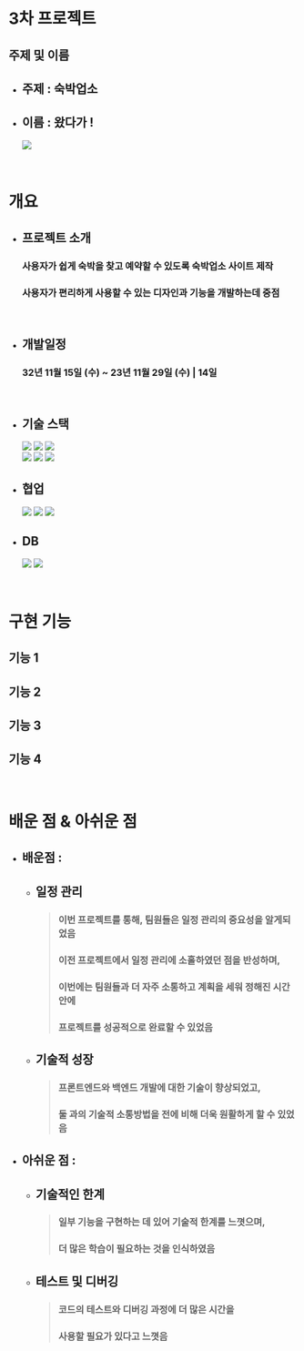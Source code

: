 # 3차 프로젝트

## 주제 및 이름
  - ## 주제 : 숙박업소
  - ## 이름 : 왔다가 !

    <img src="./images/WatDaGa.PNG">

<br />

# 개요

- ## 프로젝트 소개
  ### 사용자가 쉽게 숙박을 찾고 예약할 수 있도록 숙박업소 사이트 제작
  ### 사용자가 편리하게 사용할 수 있는 디자인과 기능을 개발하는데 중점

<br />

- ## 개발일정
  ### 32년 11월 15일 (수) ~ 23년 11월 29일 (수) | 14일

<br>

- ## 기술 스택
  <img src="https://img.shields.io/badge/html5-E34F26?style=for-the-badge&logo=html5&logoColor=white">
  <img src="https://img.shields.io/badge/css3-1572B6?style=for-the-badge&logo=css3&logoColor=white">
  <img src="https://img.shields.io/badge/javascript-F7DF1E?style=for-the-badge&logo=javascript&logoColor=black">
  <br />
  <img src="https://img.shields.io/badge/react-61DAFB?style=for-the-badge&logo=react&logoColor=black">
  <img src="https://img.shields.io/badge/node.js-339933?style=for-the-badge&logo=Node.js&logoColor=white">
  <img src="https://img.shields.io/badge/express-000000?style=for-the-badge&logo=express&logoColor=white">

- ## 협업
  <img src="https://img.shields.io/badge/kakaotalk-FFCD00?style=for-the-badge&logo=kakaotalk&logoColor=white">
  <img src="https://img.shields.io/badge/discord-5865F2?style=for-the-badge&logo=discord&logoColor=white">
  <img src="https://img.shields.io/badge/github-181717?style=for-the-badge&logo=github&logoColor=white">

- ## DB
  <img src="https://img.shields.io/badge/mysql-4479A1?style=for-the-badge&logo=mysql&logoColor=white">
  <img src="https://img.shields.io/badge/sequelize-52B0E7?style=for-the-badge&logo=sequelize&logoColor=white">

<br>

# 구현 기능

## 기능 1

## 기능 2

## 기능 3

## 기능 4

<br>

# 배운 점 & 아쉬운 점

- ## 배운점 :
    - ## 일정 관리
      > ### 이번 프로젝트를 통해, 팀원들은 일정 관리의 중요성을 알게되었음
      > ### 이전 프로젝트에서 일정 관리에 소홀하였던 점을 반성하며,
      > ### 이번에는 팀원들과 더 자주 소통하고 계획을 세워 정해진 시간 안에
      > ### 프로젝트를 성공적으로 완료할 수 있었음
    - ## 기술적 성장
      > ### 프론트엔드와 백엔드 개발에 대한 기술이 향상되었고,
      > ### 둘 과의 기술적 소통방법을 전에 비해 더욱 원활하게 할 수 있었음

- ## 아쉬운 점 :
    - ## 기술적인 한계
      > ### 일부 기능을 구현하는 데 있어 기술적 한계를 느꼇으며,
      > ### 더 많은 학습이 필요하는 것을 인식하였음
    - ## 테스트 및 디버깅
      > ### 코드의 테스트와 디버깅 과정에 더 많은 시간을
      > ### 사용할 필요가 있다고 느꼇음
